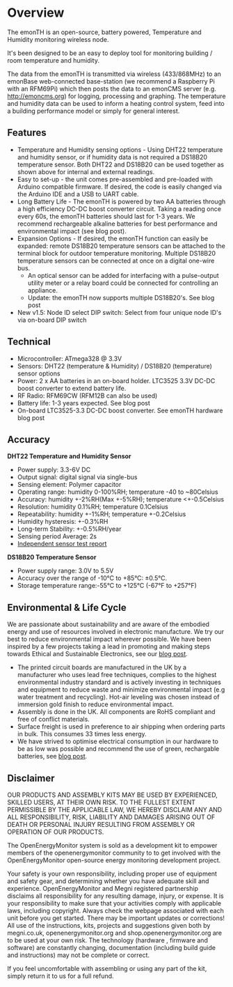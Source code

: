 # Overview

The emonTH is an open-source, battery powered, Temperature and Humidity monitoring wireless node.

It's been designed to be an easy to deploy tool for monitoring building / room temperature and humidity.

The data from the emonTH is transmitted via wireless (433/868MHz) to an emonBase web-connected base-station (we recommend a Raspberry Pi with an RFM69Pi) which then posts the data to an emonCMS server (e.g. http://emoncms.org) for logging, processing and graphing. The temperature and humidity data can be used to inform a heating control system, feed into a building performance model or simply for general interest. 

## Features

- Temperature and Humidity sensing options - Using DHT22 temperature and humidity sensor, or if humidity data is not required a DS18B20 temperature sensor. Both DHT22 and DS18B20 can be used together as shown above for internal and external readings.
- Easy to set-up - the unit comes pre-assembled and pre-loaded with Arduino compatible firmware. If desired, the code is easily changed via the Arduino IDE and a USB to UART cable.
- Long Battery Life - The emonTH is powered by two AA batteries through a high efficiency DC-DC boost converter circuit. Taking a reading once every 60s, the emonTH batteries should last for 1-3 years. We recommend rechargeable alkaline batteries for best performance and environmental impact (see blog post).
- Expansion Options - If desired, the emonTH function can easily be expanded: remote DS18B20 temperature sensors can be attached to the terminal block for outdoor temperature monitoring. Multiple DS18B20 temperature sensors can be connected at once on a digital one-wire bus.
  - An optical sensor can be added for interfacing with a pulse-output utility meter or a relay board could be connected for controlling an appliance.
  - Update: the emonTH now supports multiple DS18B20's. See blog post
- New v1.5: Node ID select DIP switch: Select from four unique node ID's via on-board DIP switch

## Technical

- Microcontroller: ATmega328 @ 3.3V
- Sensors: DHT22 (temperature & Humidity) / DS18B20 (temperature) sensor options
- Power: 2 x AA batteries in an on-board holder. LTC3525 3.3V DC-DC boost converter to extend battery life.
- RF Radio: RFM69CW (RFM12B can also be used)
- Battery life: 1-3 years expected. See blog post
- On-board LTC3525-3.3 DC-DC boost converter. See emonTH hardware blog post

## Accuracy

**DHT22 Temperature and Humidity Sensor**

- Power supply: 3.3-6V DC
- Output signal: digital signal via single-bus
- Sensing element: Polymer capacitor
- Operating range: humidity 0-100%RH; temperature -40 to ~80Celsius
- Accuracy: humidity +-2%RH(Max +-5%RH); temperature <+-0.5Celsius
- Resolution: humidity 0.1%RH; temperature 0.1Celsius
- Repeatability: humidity +-1%RH; temperature +-0.2Celsius
- Humidity hysteresis: +-0.3%RH
- Long-term Stability: +-0.5%RH/year
- Sensing period Average: 2s
- [Independent sensor test report](http://www.kandrsmith.org/RJS/Misc/calib_dht22.html)

**DS18B20 Temperature Sensor**

- Power supply range: 3.0V to 5.5V
- Accuracy over the range of -10°C to +85°C: ±0.5°C.
- Storage temperature range:-55°C to +125°C (-67°F to +257°F)

## Environmental & Life Cycle

We are passionate about sustainability and are aware of the embodied energy and use of resources involved in electronic manufacture. We try our best to reduce environmental impact wherever possible. We have been inspired by a few projects taking a lead in promoting and making steps towards Ethical and Sustainable Electronics, see our [blog post](http://openenergymonitor.blogspot.com/2013/08/ethical-and-sustainable-electronics.html).

- The printed circuit boards are manufactured in the UK by a manufacturer who uses lead free techniques, complies to the highest environmental industry standard and is actively investing in techniques and equipment to reduce waste and minimize environmental impact (e.g water treatment and recycling). Hot-air leveling was chosen instead of immersion gold finish to reduce environmental impact.
- Assembly is done in the UK. All components are RoHS compliant and free of conflict materials.
- Surface freight is used in preference to air shipping when ordering parts in bulk. This consumes 33 times less energy.
- We have strived to optimise electrical consumption in our hardware to be as low was possible and recommend the use of green, rechargable batteries, see [blog post](http://openenergymonitor.blogspot.com/2013/10/aa-battery-considerations.html).

## Disclaimer

OUR PRODUCTS AND ASSEMBLY KITS MAY BE USED BY EXPERIENCED, SKILLED USERS, AT THEIR OWN RISK. TO THE FULLEST EXTENT PERMISSIBLE BY THE APPLICABLE LAW, WE HEREBY DISCLAIM ANY AND ALL RESPONSIBILITY, RISK, LIABILITY AND DAMAGES ARISING OUT OF DEATH OR PERSONAL INJURY RESULTING FROM ASSEMBLY OR OPERATION OF OUR PRODUCTS.

The OpenEnergyMonitor system is sold as a development kit to empower members of the openenergymonitor community to to get involved with the OpenEnergyMonitor open-source energy monitoring development project.

Your safety is your own responsibility, including proper use of equipment and safety gear, and determining whether you have adequate skill and experience. OpenEnergyMonitor and Megni registered partnership disclaims all responsibility for any resulting damage, injury, or expense. It is your responsibility to make sure that your activities comply with applicable laws, including copyright. Always check the webpage associated with each unit before you get started. There may be important updates or corrections! All use of the instructions, kits, projects and suggestions given both by megni.co.uk, openenergymonitor.org and shop.openenergymonitor.org are to be used at your own risk. The technology (hardware , firmware and software) are constantly changing, documentation (including build guide and instructions) may not be complete or correct.

If you feel uncomfortable with assembling or using any part of the kit, simply return it to us for a full refund.
